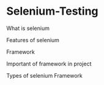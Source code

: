 # Selenium-Testing

What is selenium 

Features of selenium 

Framework 

Important of framework in project

Types of selenium Framework 